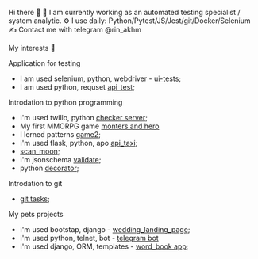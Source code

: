 <!-- - 👋 Hi, I’m @rinAkhm
- 👀 I’m interested in ...
- 🌱 I’m currently learning ...
- 💞️ I’m looking to collaborate on ...
- 📫 How to reach me ...
-->

Hi there 👋
🔭 I am currently working as an automated testing specialist / system analytic.
⚙️ I use daily: Python/Pytest/JS/Jest/git/Docker/Selenium
✍️ Contact me with telegram @rin_akhm

My interests 👀

Application for testing
- I am used selenium, python, webdriver - [ui-tests](https://github.com/rinAkhm/ui_testing_moodle);
- I am used python, requset [api_test](https://github.com/rinAkhm/api_test);

Introdation to python programming 
- I'm used twillo, python [checker server](https://github.com/rinAkhm/checker-server);
- My first MMORPG game [monters and hero](https://github.com/rinAkhm/game)
- I lerned patterns [game2](https://github.com/rinAkhm/game2);
- I'm used flask, python, apo [api_taxi](https://github.com/rinAkhm/app_taxi/blob/dev/app_db.py);
- [scan_moon](https://github.com/rinAkhm/scan_moon);
- I'm jsonschema [validate](https://github.com/rinAkhm/valid_data);
- python [decorator](https://github.com/rinAkhm/valid_all);

Introdation to git
- [git tasks](https://github.com/rinAkhm/study_git);

My pets projects
- I'm used bootstap, django - [wedding_landing_page](https://github.com/rinAkhm/wedding_page);
- I'm used python, telnet, bot - [telegram bot](https://github.com/rinAkhm/birthday_bot)
- I'm used django, ORM, templates - [word_book app](https://github.com/rinAkhm/word_book);
